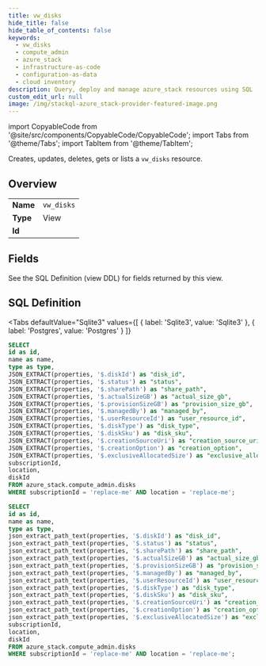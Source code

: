 ```yaml
--- 
title: vw_disks
hide_title: false
hide_table_of_contents: false
keywords:
  - vw_disks
  - compute_admin
  - azure_stack
  - infrastructure-as-code
  - configuration-as-data
  - cloud inventory
description: Query, deploy and manage azure_stack resources using SQL
custom_edit_url: null
image: /img/stackql-azure_stack-provider-featured-image.png
---
```


import CopyableCode from '@site/src/components/CopyableCode/CopyableCode';
import Tabs from '@theme/Tabs';
import TabItem from '@theme/TabItem';

Creates, updates, deletes, gets or lists a <code>vw_disks</code> resource.

## Overview
<table><tbody>
<tr><td><b>Name</b></td><td><code>vw_disks</code></td></tr>
<tr><td><b>Type</b></td><td>View</td></tr>
<tr><td><b>Id</b></td><td><CopyableCode code="azure_stack.compute_admin.vw_disks" /></td></tr>
</tbody></table>

## Fields

See the SQL Definition (view DDL) for fields returned by this view.

## SQL Definition

<Tabs
defaultValue="Sqlite3"
values={[
{ label: 'Sqlite3', value: 'Sqlite3' },
{ label: 'Postgres', value: 'Postgres' }
]}
>
<TabItem value="Sqlite3">

```sql
SELECT
id as id,
name as name,
type as type,
JSON_EXTRACT(properties, '$.diskId') as "disk_id",
JSON_EXTRACT(properties, '$.status') as "status",
JSON_EXTRACT(properties, '$.sharePath') as "share_path",
JSON_EXTRACT(properties, '$.actualSizeGB') as "actual_size_gb",
JSON_EXTRACT(properties, '$.provisionSizeGB') as "provision_size_gb",
JSON_EXTRACT(properties, '$.managedBy') as "managed_by",
JSON_EXTRACT(properties, '$.userResourceId') as "user_resource_id",
JSON_EXTRACT(properties, '$.diskType') as "disk_type",
JSON_EXTRACT(properties, '$.diskSku') as "disk_sku",
JSON_EXTRACT(properties, '$.creationSourceUri') as "creation_source_uri",
JSON_EXTRACT(properties, '$.creationOption') as "creation_option",
JSON_EXTRACT(properties, '$.exclusiveAllocatedSize') as "exclusive_allocated_size",
subscriptionId,
location,
diskId
FROM azure_stack.compute_admin.disks
WHERE subscriptionId = 'replace-me' AND location = 'replace-me';
```

</TabItem>
<TabItem value="Postgres">

```sql
SELECT
id as id,
name as name,
type as type,
json_extract_path_text(properties, '$.diskId') as "disk_id",
json_extract_path_text(properties, '$.status') as "status",
json_extract_path_text(properties, '$.sharePath') as "share_path",
json_extract_path_text(properties, '$.actualSizeGB') as "actual_size_gb",
json_extract_path_text(properties, '$.provisionSizeGB') as "provision_size_gb",
json_extract_path_text(properties, '$.managedBy') as "managed_by",
json_extract_path_text(properties, '$.userResourceId') as "user_resource_id",
json_extract_path_text(properties, '$.diskType') as "disk_type",
json_extract_path_text(properties, '$.diskSku') as "disk_sku",
json_extract_path_text(properties, '$.creationSourceUri') as "creation_source_uri",
json_extract_path_text(properties, '$.creationOption') as "creation_option",
json_extract_path_text(properties, '$.exclusiveAllocatedSize') as "exclusive_allocated_size",
subscriptionId,
location,
diskId
FROM azure_stack.compute_admin.disks
WHERE subscriptionId = 'replace-me' AND location = 'replace-me';
```

</TabItem>
</Tabs>
